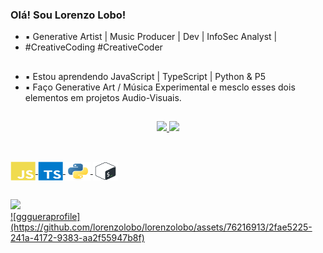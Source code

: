 ### Olá! Sou Lorenzo Lobo!
- ▪ Generative Artist | Music Producer | Dev | InfoSec  Analyst |
- #CreativeCoding #CreativeCoder
##
- ▪ Estou aprendendo JavaScript | TypeScript | Python & P5
- ▪ Faço Generative Art / Música Experimental e mesclo esses dois elementos em projetos Audio-Visuais. 
##
<div align="center">
  <a href="https://github.com/ggguerraz">
  <img height="180em" src="https://github-readme-stats.vercel.app/api?username=ggguerraz&show_icons=true&theme=dark&include_all_commits=true&count_private=true"/>
  <img height="center" src="https://github-readme-stats.vercel.app/api/top-langs/?username=ggguerraz&layout=compact&langs_count=7&theme=dark"/>
</div>
  
##
  
<div style="display: inline_block"><br>
  <img align="center" alt="ggguerra-Js" height="30" width="40" src="https://raw.githubusercontent.com/devicons/devicon/master/icons/javascript/javascript-plain.svg">
  <img align="center" alt="ggguerra-Ts" height="30" width="40" src="https://raw.githubusercontent.com/devicons/devicon/master/icons/typescript/typescript-plain.svg">
  <img align="center" alt="ggguerra-Python" height="30" width="40" src="https://raw.githubusercontent.com/devicons/devicon/master/icons/python/python-original.svg">
  <img align="center" alt="ggguerra-Python" height="30" width="40" src="https://github.com/devicons/devicon/blob/master/icons/bash/bash-original.svg">
  
</div>
  
##
  
<div> 
  <a href="https://twitter.com/ggguerrabot" target="_blank"><img src="https://pbs.twimg.com/profile_banners/506170929/1687744888/1500x500" target="_blank"></a>
  <a href="https://www.instagram.com/ggguerra.dwc/" target="_blank">
 <div>
![gggueraprofile](https://github.com/lorenzolobo/lorenzolobo/assets/76216913/2fae5225-241a-4172-9383-aa2f55947b8f)
 </div>
